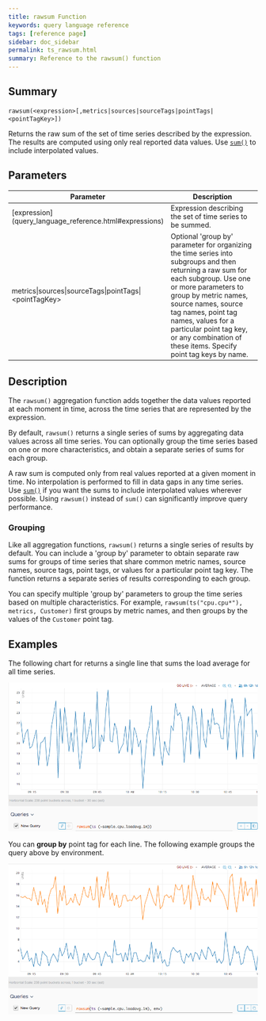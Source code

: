 ```yaml
---
title: rawsum Function
keywords: query language reference
tags: [reference page]
sidebar: doc_sidebar
permalink: ts_rawsum.html
summary: Reference to the rawsum() function
---
```

## Summary
```
rawsum(<expression>[,metrics|sources|sourceTags|pointTags|<pointTagKey>])
```
Returns the raw sum of the set of time series described by the expression. 
The results are computed using only real reported data values.
Use [`sum()`](ts_sum.html) to include interpolated values.

## Parameters
<table>
<tbody>
<thead>
<tr><th width="30%">Parameter</th><th width="70%">Description</th></tr>
</thead>
<tr>
<td markdown="span"> [expression](query_language_reference.html#expressions)</td>
<td>Expression describing the set of time series to be summed. </td></tr>
<tr>
<td>metrics&vert;sources&vert;sourceTags&vert;pointTags&vert;&lt;pointTagKey&gt;</td>
<td>Optional 'group by' parameter for organizing the time series into subgroups and then returning a raw sum for each subgroup.
Use one or more parameters to group by metric names, source names, source tag names, point tag names, values for a particular point tag key, or any combination of these items. Specify point tag keys by name.</td>
</tr>
</tbody>
</table>


## Description

The `rawsum()` aggregation function adds together the data values reported at each moment in time, across the time series that are represented by the expression.  

By default, `rawsum()` returns a single series of sums by aggregating data values across all time series. You can optionally group the time series based on one or more characteristics, and obtain a separate series of sums for each group.

A raw sum is computed only from real values reported at a given moment in time. 
No interpolation is performed to fill in data gaps in any time series.
Use [`sum()`](ts_sum.html) if you want the sums to include interpolated values wherever possible. Using `rawsum()` instead of `sum()` can significantly improve query performance. 

### Grouping
Like all aggregation functions, `rawsum()` returns a single series of results by default.  You can include a 'group by' parameter to obtain separate raw sums for groups of time series that share common metric names, source names, source tags, point tags, or values for a particular point tag key. 
The function returns a separate series of results corresponding to each group.

You can specify multiple 'group by' parameters to group the time series based on multiple characteristics. For example, `rawsum(ts("cpu.cpu*"), metrics, Customer)` first groups by metric names, and then groups by the values of the `Customer` point tag.


## Examples

The following chart for returns a single line that sums the load average for all time series.

![rawsum_raw](images/ts_rawsum.png)

You can **group by** point tag for each line. The following example groups the query above by environment.

![rawsum_groupby](images/ts_rawsum_groupby.png)
